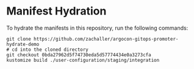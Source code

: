 # Manifest Hydration

To hydrate the manifests in this repository, run the following commands:

```shell
git clone https://github.com/zachaller/argocon-gitops-promoter-hydrate-demo
# cd into the cloned directory
git checkout 0bda27962d5f74730eda5d57774434e0a3273cfa
kustomize build ./user-configuration/staging/integration
```
